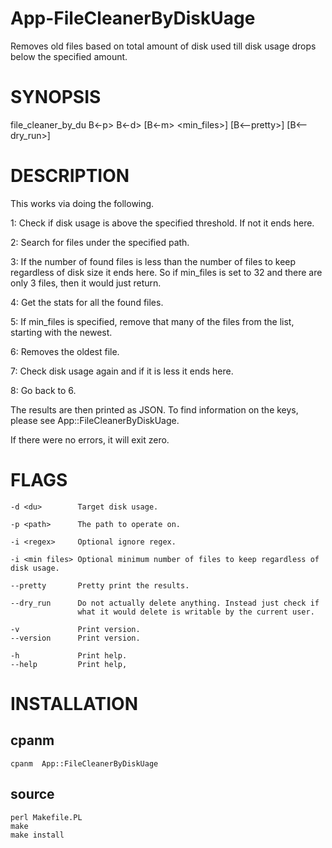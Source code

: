 # App-FileCleanerByDiskUage

Removes old files based on total amount of disk used till disk usage drops below the specified amount.

# SYNOPSIS

file_cleaner_by_du B<-p> <path> B<-d> <du> [B<-m> <min_files>] [B<--pretty>] [B<--dry_run>]

# DESCRIPTION

This works via doing the following.

1: Check if disk usage is above the specified threshold. If not it ends here.

2: Search for files under the specified path.

3: If the number of found files is less than the number of files to keep regardless
of disk size it ends here. So if min_files is set to 32 and there are only 3 files,
then it would just return.

4: Get the stats for all the found files.

5: If min_files is specified, remove that many of the files from the list, starting
with the newest.

6: Removes the oldest file.

7: Check disk usage again and if it is less it ends here.

8: Go back to 6.

The results are then printed as JSON. To find information on the keys, please
see App::FileCleanerByDiskUage.

If there were no errors, it will exit zero.

# FLAGS

```
-d <du>        Target disk usage.

-p <path>      The path to operate on.

-i <regex>     Optional ignore regex.

-i <min files> Optional minimum number of files to keep regardless of disk usage.

--pretty       Pretty print the results.

--dry_run      Do not actually delete anything. Instead just check if
               what it would delete is writable by the current user.

-v             Print version.
--version      Print version.

-h             Print help.
--help         Print help,
```

# INSTALLATION

## cpanm

```
cpanm  App::FileCleanerByDiskUage
```

## source

```
perl Makefile.PL
make
make install
```
